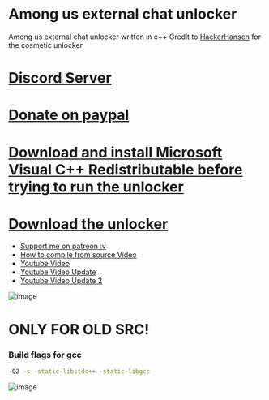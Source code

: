 # Among us external chat unlocker
Among us external chat unlocker written in c++
Credit to [HackerHansen](https://github.com/HackerHansen/AmongUsCosmetics) for the cosmetic unlocker
# [Discord Server](https://discord.gg/QfVKWCeRtN)
# [Donate on paypal](https://www.paypal.com/donate?hosted_button_id=PTRYHABP7FHGN)
# [Download and install Microsoft Visual C++ Redistributable before trying to run the unlocker](https://aka.ms/vs/17/release/vc_redist.x86.exe)
# [Download the unlocker](https://github.com/Vili1/Among-us-Free-Chat-unlocker/releases/)
- [Support me on patreon :v](https://www.patreon.com/Vili69)
- [How to compile from source Video](https://youtu.be/Xg9KLTM688c)
- [Youtube Video](https://youtu.be/K7Pa2PbEvzY)
- [Youtube Video Update](https://youtu.be/Nor549tiOT4)
- [Youtube Video Update 2](https://youtu.be/D5zzvgSodSs)

![image](https://user-images.githubusercontent.com/42891941/131033514-437fabc7-0960-480e-8677-13ab16c450c9.png)


# ONLY FOR OLD SRC!

### Build flags for gcc
```bash 
-O2 -s -static-libstdc++ -static-libgcc
```
![image](https://user-images.githubusercontent.com/42891941/125162903-1729f580-e193-11eb-9564-678d63b7ad2c.png)
